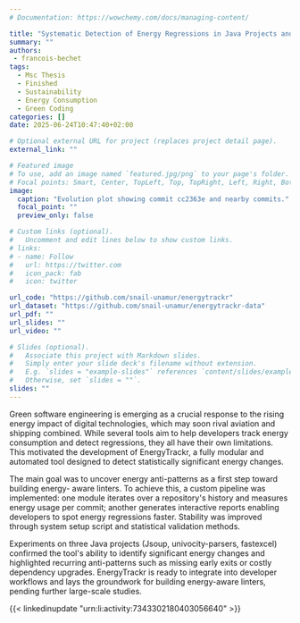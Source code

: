 ```yaml
---
# Documentation: https://wowchemy.com/docs/managing-content/

title: "Systematic Detection of Energy Regressions in Java Projects and Identification of Regression Code Patterns"
summary: ""
authors:
 - francois-bechet
tags: 
  - Msc Thesis
  - Finished
  - Sustainability
  - Energy Consumption
  - Green Coding
categories: []
date: 2025-06-24T10:47:40+02:00

# Optional external URL for project (replaces project detail page).
external_link: ""

# Featured image
# To use, add an image named `featured.jpg/png` to your page's folder.
# Focal points: Smart, Center, TopLeft, Top, TopRight, Left, Right, BottomLeft, Bottom, BottomRight.
image:
  caption: "Evolution plot showing commit cc2363e and nearby commits."
  focal_point: ""
  preview_only: false

# Custom links (optional).
#   Uncomment and edit lines below to show custom links.
# links:
# - name: Follow
#   url: https://twitter.com
#   icon_pack: fab
#   icon: twitter

url_code: "https://github.com/snail-unamur/energytrackr"
url_dataset: "https://github.com/snail-unamur/energytrackr-data"
url_pdf: ""
url_slides: ""
url_video: ""

# Slides (optional).
#   Associate this project with Markdown slides.
#   Simply enter your slide deck's filename without extension.
#   E.g. `slides = "example-slides"` references `content/slides/example-slides.md`.
#   Otherwise, set `slides = ""`.
slides: ""
---
```


Green software engineering is emerging as a crucial response to the rising energy impact of digital technologies, which may soon rival aviation and shipping combined. While several tools aim to help developers track energy consumption and detect regressions, they all have their own limitations. This motivated the development of EnergyTrackr, a fully modular and automated tool designed to detect statistically significant energy changes.

The main goal was to uncover energy anti-patterns as a first step toward building energy- aware linters. To achieve this, a custom pipeline was implemented: one module iterates over a repository's history and measures energy usage per commit; another generates interactive reports enabling developers to spot energy regressions faster. Stability was improved through system setup script and statistical validation methods.

Experiments on three Java projects (Jsoup, univocity-parsers, fastexcel) confirmed the tool's ability to identify significant energy changes and highlighted recurring anti-patterns such as missing early exits or costly dependency upgrades. EnergyTrackr is ready to integrate into developer workflows and lays the groundwork for building energy-aware linters, pending further large-scale studies.

{{< linkedinupdate "urn:li:activity:7343302180403056640" >}}
